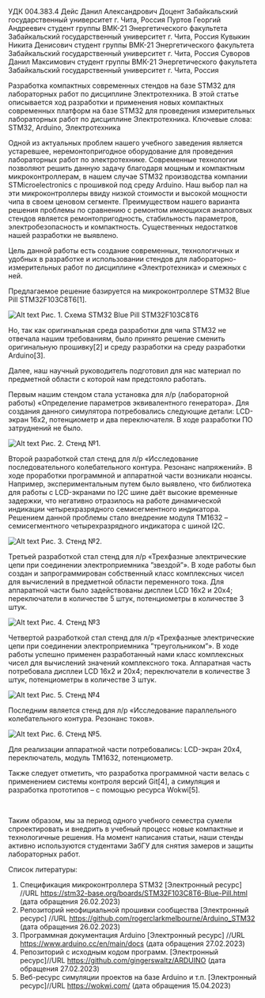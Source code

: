 УДК 004.383.4
Дейс Данил Александрович
Доцент
Забайкальский государственный университет
г. Чита, Россия
Пуртов Георгий Андреевич
студент группы ВМК-21 Энергетического факультета
Забайкальский государственный университет
г. Чита, Россия
Кувыкин Никита Денисович
студент группы ВМК-21 Энергетического факультета
Забайкальский государственный университет
г. Чита, Россия
Суворов Данил Максимович
студент группы ВМК-21 Энергетического факультета
Забайкальский государственный университет
г. Чита, Россия
 
 
Разработка компактных современных стендов на базе STM32 для лабораторных работ по дисциплине Электротехника.
В этой статье описывается ход разработки и применения новых компактных современных платформ на базе STM32 для проведения измерительных лабораторных работ по дисциплине Электротехника.
Ключевые слова: STM32, Arduino, Электротехника
 
Одной из актуальных проблем нашего учебного заведения является устаревшее, неремонтопригодное оборудование для проведения лабораторных работ по электротехнике.
Современные технологии позволяют решить данную задачу благодаря мощным и компактным микроконтроллерам, в нашем случае STM32 производства компании STMicroelectronics с прошивкой под среду Arduino. Наш выбор пал на эти микроконтроллеры ввиду низкой стоимости и высокой мощности чипа в своем ценовом сегменте.
Преимуществом нашего варианта решения проблемы по сравнению с ремонтом имеющихся аналоговых стендов является ремонтопригодность, стабильность параметров, электробезопасность и компактность.
​Существенных недостатков нашей разработки не выявлено.

Цель данной работы есть создание современных, технологичных и удобных в разработке и использовании стендов для лабораторно-измерительных работ по дисциплине «Электротехника» и смежных с ней.

Предлагаемое решение базируется на микроконтроллере STM32 Blue Pill STM32F103C8T6[1].

![Alt text](1.png)
Рис. 1. Схема STM32 Blue Pill STM32F103C8T6

Но, так как оригинальная среда разработки для чипа STM32 не отвечала  нашим требованиям, было принято решение сменить оригинальную прошивку[2] и среду разработки на  среду разработки Arduino[3].

Далее, наш научный руководитель подготовил для нас материал по предметной области с которой нам предстояло работать.

 

 

 

Первым нашим стендом стала установка для л/р (лабораторной работы)  «Определение параметров эквивалентного генератора». Для создания данного симулятора потребовались следующие детали: LCD-экран 16х2, потенциометр и два переключателя. В ходе разработки ПО затруднений не было.


![Alt text](2.png)
Рис. 2. Стенд №1.

​Второй разработкой стал стенд для л/р «Исследование последовательного колебательного контура. Резонанс напряжений».
В ходе проработки программной и аппаратной части возникали нюансы. Например, экспериментальным путем было выявлено, что библиотека для работы с LCD-экранами по I2C шине даёт высокие временные задержки, что негативно отразилось на работе динамической индикации четырехразрядного семисегментного индикатора. Решением данной проблемы стало внедрение модуля TM1632 – семисегментного четырехразрядного индикатора с шиной I2C.

 


![Alt text](3.png)
Рис. 3. Стенд №2.

​Третьей разработкой стал стенд для л/р «Трехфазные электрические цепи при соединении электроприемника ”звездой”».
В ходе работы был создан и запрограммирован собственный класс комплексных чисел для вычислений в предметной области переменного тока. Для аппаратной части было задействованы дисплеи LCD 16x2 и 20x4; переключатели в количестве 5 штук, потенциометры в количестве 3 штук.

![Alt text](4.png)
Рис. 4. Стенд №3

​Четвертой разработкой стал стенд для л/р «Трехфазные электрические цепи при соединении электроприемника ”треугольником”». В ходе работы успешно применен разработанный нами класс комплексных чисел для вычислений значений комплексного тока. Аппаратная часть потребовала дисплеи LCD 16x2 и 20x4; переключатели в количестве 3 штук, потенциометры в количестве 3 штук.

![Alt text](5.png)
Рис. 5. Стенд №4

Последним является стенд для л/р «Исследование параллельного колебательного контура. Резонанс токов».


![Alt text](6.png)
Рис. 6. Стенд №5.

Для реализации аппаратной части потребовались: LCD-экран 20х4, переключатель, модуль TM1632, потенциометр. 

​Также следует отметить, что разработка программной части велась с применением системы контроля версий Git[4], а симуляция и разработка прототипов – с помощью ресурса Wokwi[5].

​

Таким образом, мы за период одного учебного семестра сумели спроектировать и внедрить в учебный процесс новые компактные и технологичные решения. На момент написания статьи, наши стенды активно используются студентами ЗабГУ для снятия замеров и защиты лабораторных работ.

 

Список литературы:
1. Спецификация микроконтроллера STM32 [Электронный ресурс] //URL https://stm32-base.org/boards/STM32F103C8T6-Blue-Pill.html (дата обращения 26.02.2023)
2. Репозиторий неофициальной прошивки сообщества [Электронный ресурс] //URL https://github.com/rogerclarkmelbourne/Arduino_STM32 (дата обращения 26.02.2023)
3. Программная документация Arduino [Электронный ресурс] //URL https://www.arduino.cc/en/main/docs (дата обращения 27.02.2023)
4. Репозиторий с исходным кодом программ. [Электронный ресурс]//URL https://github.com/gingerswaltz/ARDUINO (дата обращения 27.02.2023)
5. Веб-ресурс симуляции проектов на базе Arduino и т.п. [Электронный ресурс]//URL https://wokwi.com/ (дата обращения 15.04.2023)